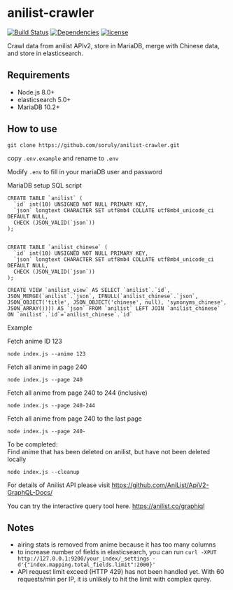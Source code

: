 # anilist-crawler
[![Build Status](https://travis-ci.org/soruly/anilist-crawler.svg?branch=master)](https://travis-ci.org/soruly/anilist-crawler)
[![Dependencies](https://david-dm.org/soruly/anilist-crawler/status.svg)](https://david-dm.org/soruly/anilist-crawler)
[![license](https://img.shields.io/github/license/soruly/anilist-crawler.svg)](https://raw.githubusercontent.com/soruly/anilist-crawler/master/LICENSE)

Crawl data from anilist APIv2, store in MariaDB, merge with Chinese data, and store in elasticsearch.

## Requirements
- Node.js 8.0+
- elasticsearch 5.0+
- MariaDB 10.2+

## How to use
`git clone https://github.com/soruly/anilist-crawler.git`

copy `.env.example` and rename to `.env`

Modify `.env` to fill in your mariaDB user and password

MariaDB setup SQL script
```
CREATE TABLE `anilist` (
  `id` int(10) UNSIGNED NOT NULL PRIMARY KEY,
  `json` longtext CHARACTER SET utf8mb4 COLLATE utf8mb4_unicode_ci DEFAULT NULL,
  CHECK (JSON_VALID(`json`))
);


CREATE TABLE `anilist_chinese` (
  `id` int(10) UNSIGNED NOT NULL PRIMARY KEY,
  `json` longtext CHARACTER SET utf8mb4 COLLATE utf8mb4_unicode_ci DEFAULT NULL,
  CHECK (JSON_VALID(`json`))
);

CREATE VIEW `anilist_view` AS SELECT `anilist`.`id`, JSON_MERGE(`anilist`.`json`, IFNULL(`anilist_chinese`.`json`, JSON_OBJECT('title', JSON_OBJECT('chinese', null), 'synonyms_chinese', JSON_ARRAY()))) AS `json` FROM `anilist` LEFT JOIN `anilist_chinese` ON `anilist`.`id`=`anilist_chinese`.`id`
```

Example

Fetch anime ID 123

`node index.js --anime 123`


Fetch all anime in page 240

`node index.js --page 240`


Fetch all anime from page 240 to 244 (inclusive)

`node index.js --page 240-244`


Fetch all anime from page 240 to the last page

`node index.js --page 240-`

To be completed:  
Find anime that has been deleted on anilist, but have not been deleted locally

`node index.js --cleanup`

For details of Anilist API please visit https://github.com/AniList/ApiV2-GraphQL-Docs/

You can try the interactive query tool here. https://anilist.co/graphiql

## Notes
- airing stats is removed from anime because it has too many columns
- to increase number of fields in elasticsearch, you can run
`curl -XPUT http://127.0.0.1:9200/your_index/_settings -d'{"index.mapping.total_fields.limit":2000}'`
- API request limit exceed (HTTP 429) has not been handled yet. With 60 requests/min per IP, it is unlikely to hit the limit with complex qurey.

